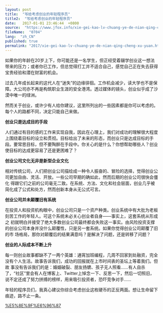 ```yaml
---
layout: post
title:  "写给考虑创业的年轻程序员"
title2:  "写给考虑创业的年轻程序员"
date:   2017-01-01 23:46:44  +0800
source:  "https://www.jfox.info/xie-gei-kao-lv-chuang-ye-de-nian-qing-cheng-xu-yuan.html"
fileName:  "0704"
lang:  "zh_CN"
published: true
permalink: "2017/xie-gei-kao-lv-chuang-ye-de-nian-qing-cheng-xu-yuan.html"
---
```




如果你的年龄在20岁上下，你可能还是一名学生，但正经受着辍学创业这一想法带来的压力；或者你已工作，但总觉得打工并不适合自己，感觉自己正在失去获得宝贵经验和潜在财富的机会。

过去几年成长起来的这代人在“迷失”的边缘徘徊。工作机会减少，读大学也不是保障。大公司亦不再是构筑职业生涯的安全港湾。透过媒体的镜头，创业似乎成了沙漠中唯一的绿洲。

然而关于创业，或许少有人给你建议，这里所列出的一些因素都是你可以考虑的。每个人的路都不同，决定只能自己来做。

**创业只是达成目的手段**

人们通过有目的感的工作来实现自我，因此在心理上，我们对成功的理解很大程度上围绕着目标的设立和贯彻。目标给出了未来的形态，而创业只是达成目标的手段。要常思目标，但不要陶醉在手段中。你关心的是什么？你想帮助哪些人？创业使目标的达成更容易了还是更困难了？

**创业公司文化无非是新型企业文化**

相对传统公司，人们把创业公司描绘成一种令人振奋的、冒险的选择，觉得创业公司更加自由、灵活、开放。一些公司早期的确如此，然而后期的创业公司很快会僵化 得跟它们之前的公司毫无二致。在系统、方法、文化和社会层面，创业几乎被简化成了公式和处方，然而创新本身从无公式可言。

**创业公司并未颠覆旧有系统**

在投资人和投资机构眼中，创业公司只是一个资产种类。创业系统中有大批为老板刻苦工作的年轻人。可这个系统未必关心创业者自身——事实上，这套系统从形成之 初就明白并接受了绝大多数创业公司最终都会失败这一事实。由风险投资支撑的创业公司本身并没什么颠覆性，只是另一套系统。如果你觉得创业公司颠覆了旧的市 场格局，那你对颠覆后的结果满意吗？是解决了问题，还是转移了问题？

**创业的人际成本不断上升**

每一则创业故事都缺不了一两个英雄：通宵加班编程，几周不回家到处融资，完全没有个人生活。故事告诉我们，成功的回报就在上市时间表的圣坛上等着我们。但故 事没有告诉我们的是：婚姻破裂、朋友扬镳、孩子无人照看……有人自杀了，“社区”里会有人在博客上、Twitter上悼念一下、反思一下，然后一切照旧， 说不定还成了努力拼搏的榜样，用来吸引投资者，恐吓竞争对手……

年轻的程序员们，我真心建议你综合考虑创业这枚硬币的正反两面。想让生命留下痕迹，路不止一条。

[%E5%8E%9F%E6%96%87](https://www.jfox.info/go.php?url=http://www.jfox.info/url.php?_v=v4&amp;_src=&amp;isencode=1&amp;content=dGltZT0xNDIzMzY1MTk0MzgxJnVybD1odHRwJTNBJTJGJTJGd3d3LnBocGZlbnNpLmNvbSUyRmFydGljbGUlMkYyMDE0MDYxMSUyRjMyNzYuaHRtbA==)
